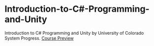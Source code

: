 # Introduction-to-C#-Programming-and-Unity
Introduction to C# Programming and Unity by University of Colorado System Progress.
[Course Preview](https://www.coursera.org/learn/introduction-programming-unity/home/welcome)
